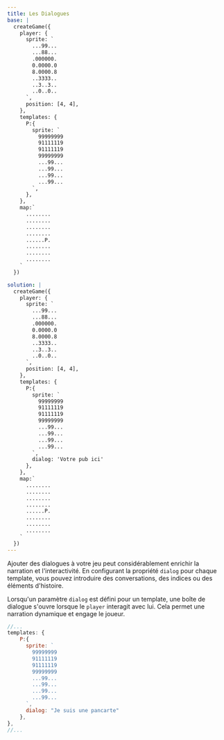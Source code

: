 ```yaml
---
title: Les Dialogues
base: |
  createGame({
    player: {
      sprite: `
        ...99...
        ...88...
        .000000.
        0.0000.0
        8.0000.8
        ..3333..
        ..3..3..
        ..0..0..
      `,
      position: [4, 4],
    },
    templates: {
      P:{
        sprite: `
          99999999
          91111119
          91111119
          99999999
          ...99...
          ...99...
          ...99...
          ...99...
        `,
      },
    },
    map:`
      ........
      ........
      ........
      ........
      ......P.
      ........
      ........
      ........
    `
  })

solution: |
  createGame({
    player: {
      sprite: `
        ...99...
        ...88...
        .000000.
        0.0000.0
        8.0000.8
        ..3333..
        ..3..3..
        ..0..0..
      `,
      position: [4, 4],
    },
    templates: {
      P:{
        sprite: `
          99999999
          91111119
          91111119
          99999999
          ...99...
          ...99...
          ...99...
          ...99...
        `,
        dialog: 'Votre pub ici'
      },
    },
    map:`
      ........
      ........
      ........
      ........
      ......P.
      ........
      ........
      ........
    `
  })
---
```


Ajouter des dialogues à votre jeu peut considérablement enrichir la narration et l'interactivité. En configurant la propriété `dialog` pour chaque template, vous pouvez introduire des conversations, des indices ou des éléments d'histoire.

Lorsqu'un paramètre `dialog` est défini pour un template, une boîte de dialogue s'ouvre lorsque le `player` interagit avec lui. Cela permet une narration dynamique et engage le joueur.

```js
//...
templates: {
    P:{
      sprite: `
        99999999
        91111119
        91111119
        99999999
        ...99...
        ...99...
        ...99...
        ...99...
      `,
      dialog: "Je suis une pancarte"
    },
},
//...
```

